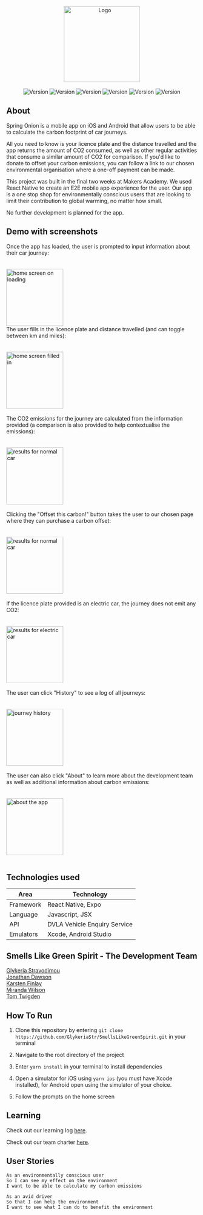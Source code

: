 <p  align="center">
<img src="./assets/spring_onion_splash3.png" width="200" height="200" alt="Logo"></img>
<br />
<br />

<img  alt="Version"  src="https://img.shields.io/badge/version-1.0.0-brightgreen.svg?style=for-the-badge"  />

<img  alt="Version"  src="https://img.shields.io/badge/contributors-5-brightgreen?style=for-the-badge"  />

<img  alt="Version"  src="https://img.shields.io/badge/Maintained%3F-no-brightgreen?style=for-the-badge"  />

<img  alt="Version"  src="https://img.shields.io/badge/last_commit-march-brightgreen?style=for-the-badge"  />

<img  alt="Version"  src="https://img.shields.io/badge/react_native-0.64-brightgreen?style=for-the-badge"  />

<img  alt="Version"  src="https://img.shields.io/badge/yarn-1.22.10-brightgreen?style=for-the-badge"  />


## About

Spring Onion is a mobile app on iOS and Android that allow users to be able to calculate the carbon footprint of car journeys.

All you need to know is your licence plate and the distance travelled and the app returns the amount of CO2 consumed, as well as other regular activities that consume a similar amount of CO2 for comparison. If you'd like to donate to offset your carbon emissions, you can follow a link to our chosen environmental organisation where a one-off payment can be made.

This project was built in the final two weeks at Makers Academy. We used React Native to create an E2E mobile app experience for the user. Our app is a one stop shop for environmentally conscious users that are looking to limit their contribution to global warming, no matter how small.

No further development is planned for the app.

## Demo with screenshots

<figure style="margin: auto; layout: flex; flex-direction: row;">
<figcaption>Once the app has loaded, the user is prompted to input information about their car journey:</figcaption><br>
<br>
<img src="assets/screenshots/HomeScreen.png" alt="home screen on loading" width="150" >
</figure>

<figure style="margin: auto;">
<figcaption>The user fills in the licence plate and distance travelled (and can toggle between km and miles): </figcaption><br>
<br>
<img src="assets/screenshots/HomeScreenEntry.png" alt="home screen filled in" width="150">
</figure><br>

<figure style="margin: auto;">
<figcaption>The CO2 emissions for the journey are calculated from the information provided (a comparison is also provided to help contextualise the emissions):</figcaption><br>
<br>
<img src="assets/screenshots/ResultsScreen.png" alt="results for normal car" width="150">
</figure><br>

<figure style="margin: auto;">
<figcaption>Clicking the "Offset this carbon!" button takes the user to our chosen page where they can purchase a carbon offset:</figcaption><br>
<br>
<img src="assets/screenshots/OffsetPage.png" alt="results for normal car" width="150">
</figure><br>

<figure style="margin: auto;">
<figcaption>If the licence plate provided is an electric car, the journey does not emit any CO2:</figcaption><br>
<br>
<img src="assets/screenshots/ElectricCar.png" alt="results for electric car" width="150">
</figure><br>

<figure style="margin: auto;">
<figcaption>The user can click "History" to see a log of all journeys:</figcaption><br>
<br>
<img src="assets/screenshots/JourneyHistory.png" alt="journey history" width="150">
</figure><br>

<figure style="margin: auto;">
<figcaption>The user can also click "About" to learn more about the development team as well as additional information about carbon emissions:</figcaption><br>
<br>
<img src="assets/screenshots/AboutScreen.png" alt="about the app" width="150">
</figure><br>

## Technologies used

Area | Technology
---- | ----
Framework | React Native, Expo
Language | Javascript, JSX
API | DVLA Vehicle Enquiry Service
Emulators | Xcode, Android Studio

## Smells Like Green Spirit - The Development Team

[Glykeria Stravodimou](https://github.com/GlykeriaStr)  
[Jonathan Dawson](https://github.com/KarstenFinlay)  
[Karsten Finlay](https://github.com/bullhornfixie)  
[Miranda Wilson](https://github.com/mscwilson)  
[Tom Twigden](https://github.com/twigz826)

## How To Run

1) Clone this repository by entering `git clone https://github.com/GlykeriaStr/SmellsLikeGreenSpirit.git` in your terminal

2) Navigate to the root directory of the project

3) Enter `yarn install` in your terminal to install dependencies

4) Open a simulator for iOS using `yarn ios` (you must have Xcode installed), for Android open using the simulator of your choice.

5) Follow the prompts on the home screen

## Learning

Check out our learning log [here](https://github.com/GlykeriaStr/SmellsLikeGreenSpirit/blob/main/Documenting-Learning.md).

Check out our team charter [here](https://docs.google.com/document/d/15LuIkztoejXSH3xnyBak-b4HoZsaHOXN011JJEcq4zk/edit).

## User Stories
 ```
 As an environmentally conscious user
 So I can see my effect on the environment
 I want to be able to calculate my carbon emissions
 ```
 ```
 As an avid driver
 So that I can help the environment
 I want to see what I can do to benefit the environment
 ```
